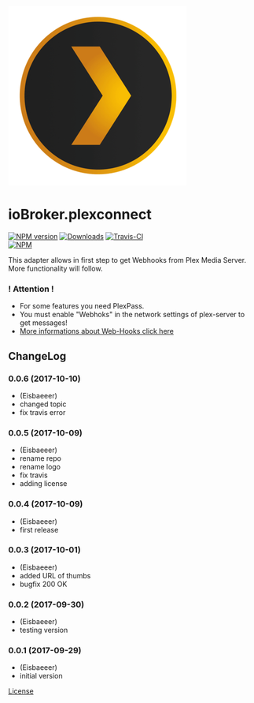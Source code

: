 ![Logo](admin/plexconnect.png)
# ioBroker.plexconnect

[![NPM version](http://img.shields.io/npm/v/iobroker.plexconnect.svg)](https://www.npmjs.com/package/iobroker.plexconnect)
[![Downloads](https://img.shields.io/npm/dm/iobroker.plexconnect.svg)](https://www.npmjs.com/package/iobroker.plexconnect)
[![Travis-CI](https://travis-ci.org/Eisbaeeer/ioBroker.plexconnect.svg?branch=master)](https://www.travis-ci.org/Eisbaeeer/ioBroker.plexconnect)   
[![NPM](https://nodei.co/npm/iobroker.plexconnect.png?downloads=true)](https://nodei.co/npm/iobroker.plexconnect/)

This adapter allows in first step to get Webhooks from Plex Media Server.
More functionality will follow.

### ! Attention !

* For some features you need PlexPass.
* You must enable "Webhoks" in the network settings of plex-server to get messages!
* [More informations about Web-Hooks click here](https://support.plex.tv/hc/en-us/articles/115002267687-Webhooks)

## ChangeLog

### 0.0.6 (2017-10-10)
* (Eisbaeeer)
* changed topic
* fix travis error

### 0.0.5 (2017-10-09)
* (Eisbaeeer)
* rename repo
* rename logo
* fix travis
* adding license

### 0.0.4 (2017-10-09)
* (Eisbaeeer)
* first release

### 0.0.3 (2017-10-01)
* (Eisbaeeer) 
* added URL of thumbs
* bugfix 200 OK

### 0.0.2 (2017-09-30)
* (Eisbaeeer) 
* testing version

### 0.0.1 (2017-09-29)
* (Eisbaeeer) 
* initial version

[License](https://github.com/Eisbaeeer/ioBroker.plexconnect/blob/master/LICENSE)

